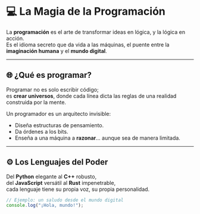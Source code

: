# 💻 La Magia de la Programación

La **programación** es el arte de transformar ideas en lógica, y la lógica en acción.  
Es el idioma secreto que da vida a las máquinas, el puente entre la **imaginación humana** y el **mundo digital**.

---

## 🌐 ¿Qué es programar?

Programar no es solo escribir código;  
es **crear universos**, donde cada línea dicta las reglas de una realidad construida por la mente.

Un programador es un arquitecto invisible:  
- Diseña estructuras de pensamiento.  
- Da órdenes a los bits.  
- Enseña a una máquina a **razonar**... aunque sea de manera limitada.

---

## ⚙️ Los Lenguajes del Poder

Del **Python** elegante al **C++** robusto,  
del **JavaScript** versátil al **Rust** impenetrable,  
cada lenguaje tiene su propia voz, su propia personalidad.

```js
// Ejemplo: un saludo desde el mundo digital
console.log("¡Hola, mundo!");